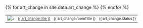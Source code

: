 <style>
td {font-size:11px;}
</style>

<table>
{% for art_change in site.data.art_change %}
  <tr>
  	<td><img src="{{ art_change.imagepath }}"/><</td>
    <td><a href="{{ art_change.url }}">{{ art_change.title }}</a></td>
    <td>{{ art_change.roomTitle }}</td>
    <td>{{ art_change.Status }}</td>
  </tr>
{% endfor %}
</table>
